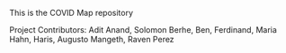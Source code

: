 This is the COVID Map repository

Project Contributors:
Adit Anand,
Solomon Berhe,
Ben,
Ferdinand,
Maria Hahn,
Haris,
Augusto Mangeth,
Raven Perez
